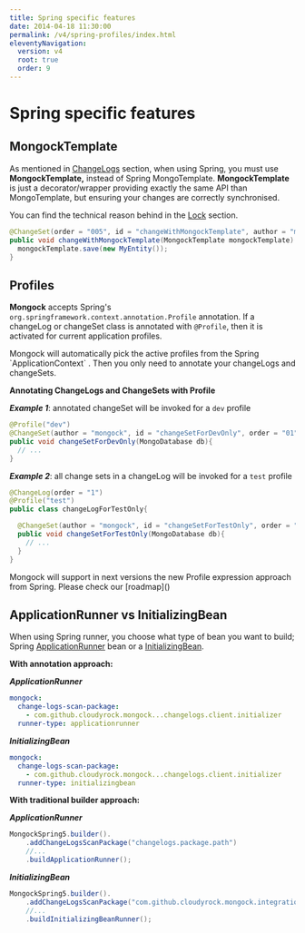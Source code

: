 ```yaml
---
title: Spring specific features
date: 2014-04-18 11:30:00 
permalink: /v4/spring-profiles/index.html
eleventyNavigation:
  version: v4
  root: true
  order: 9
---
```


# Spring specific features

## MongockTemplate

As mentioned in  [ChangeLogs](changelogs.md) section, when using Spring, you must use **MongockTemplate,** instead of Spring MongoTemplate. **MongockTemplate** is just a decorator/wrapper providing exactly the same API than MongoTemplate, but ensuring your changes are correctly synchronised. 

You can find the technical reason behind in the [Lock](lock-1.md) section. 

```java
@ChangeSet(order = "005", id = "changeWithMongockTemplate", author = "mongock")
public void changeWithMongockTemplate(MongockTemplate mongockTemplate) {
  mongockTemplate.save(new MyEntity());
}
```

## Profiles

**Mongock** accepts Spring's `org.springframework.context.annotation.Profile` annotation. If a changeLog or changeSet class is annotated with `@Profile`, then it is activated for current application profiles.

<div style="success">
Mongock will automatically pick the active profiles from the Spring `ApplicationContext` . Then you only need to annotate your changeLogs and changeSets.
</div>

**Annotating ChangeLogs and ChangeSets with Profile**

_**Example 1**_: annotated changeSet will be invoked for a `dev` profile

```java
@Profile("dev")
@ChangeSet(author = "mongock", id = "changeSetForDevOnly", order = "01")
public void changeSetForDevOnly(MongoDatabase db){
  // ...
}
```

_**Example 2**_: all change sets in a changeLog will be invoked for a `test` profile

```java
@ChangeLog(order = "1")
@Profile("test")
public class changeLogForTestOnly{

  @ChangeSet(author = "mongock", id = "changeSetForTestOnly", order = "01")
  public void changeSetForTestOnly(MongoDatabase db){
    // ...
  } 
}
```

<div style="info">
Mongock will support in next versions the new Profile expression approach from Spring. Please check our [roadmap]()
</div>

## ApplicationRunner vs InitializingBean

When using Spring runner, you choose what type of bean you want to build; Spring [ApplicationRunner](https://docs.spring.io/spring-boot/docs/current/api/org/springframework/boot/ApplicationRunner.html) bean or a [InitializingBean](https://docs.spring.io/spring-framework/docs/current/javadoc-api/org/springframework/beans/factory/InitializingBean.html). 

**With annotation approach:**

***ApplicationRunner***
```yaml
mongock:
  change-logs-scan-package:
    - com.github.cloudyrock.mongock...changelogs.client.initializer
  runner-type: applicationrunner
```


***InitializingBean***
```yaml
mongock:
  change-logs-scan-package:
    - com.github.cloudyrock.mongock...changelogs.client.initializer
  runner-type: initializingbean
```



**With traditional builder approach:**

***ApplicationRunner***
```java
MongockSpring5.builder().
    .addChangeLogsScanPackage("changelogs.package.path")
    //...
    .buildApplicationRunner();
```


***InitializingBean***
```java
MongockSpring5.builder().
    .addChangeLogsScanPackage("com.github.cloudyrock.mongock.integrationtests.spring5.springdata3.changelogs.client.initializer")
    //...
    .buildInitializingBeanRunner();
```



